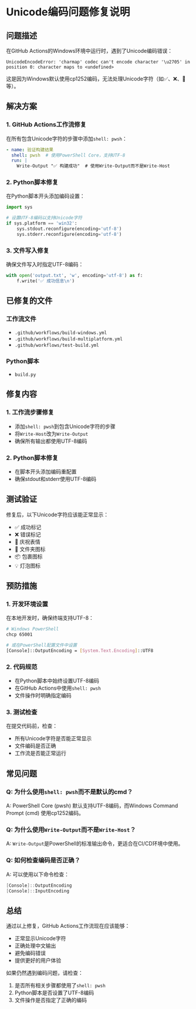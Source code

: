 # Unicode编码问题修复说明

## 问题描述

在GitHub Actions的Windows环境中运行时，遇到了Unicode编码错误：

```
UnicodeEncodeError: 'charmap' codec can't encode character '\u2705' in position 0: character maps to <undefined>
```

这是因为Windows默认使用cp1252编码，无法处理Unicode字符（如✅、❌、🎉等）。

## 解决方案

### 1. GitHub Actions工作流修复

在所有包含Unicode字符的步骤中添加`shell: pwsh`：

```yaml
- name: 验证构建结果
  shell: pwsh  # 使用PowerShell Core，支持UTF-8
  run: |
    Write-Output "✅ 构建成功"  # 使用Write-Output而不是Write-Host
```

### 2. Python脚本修复

在Python脚本开头添加编码设置：

```python
import sys

# 设置UTF-8编码以支持Unicode字符
if sys.platform == 'win32':
    sys.stdout.reconfigure(encoding='utf-8')
    sys.stderr.reconfigure(encoding='utf-8')
```

### 3. 文件写入修复

确保文件写入时指定UTF-8编码：

```python
with open('output.txt', 'w', encoding='utf-8') as f:
    f.write('✅ 成功信息\n')
```

## 已修复的文件

### 工作流文件
- `.github/workflows/build-windows.yml`
- `.github/workflows/build-multiplatform.yml`
- `.github/workflows/test-build.yml`

### Python脚本
- `build.py`

## 修复内容

### 1. 工作流步骤修复
- 添加`shell: pwsh`到包含Unicode字符的步骤
- 将`Write-Host`改为`Write-Output`
- 确保所有输出都使用UTF-8编码

### 2. Python脚本修复
- 在脚本开头添加编码重配置
- 确保stdout和stderr使用UTF-8编码

## 测试验证

修复后，以下Unicode字符应该能正常显示：
- ✅ 成功标记
- ❌ 错误标记
- 🎉 庆祝表情
- 📁 文件夹图标
- 📦 包裹图标
- 💡 灯泡图标

## 预防措施

### 1. 开发环境设置
在本地开发时，确保终端支持UTF-8：
```bash
# Windows PowerShell
chcp 65001

# 或在PowerShell配置文件中设置
[Console]::OutputEncoding = [System.Text.Encoding]::UTF8
```

### 2. 代码规范
- 在Python脚本中始终设置UTF-8编码
- 在GitHub Actions中使用`shell: pwsh`
- 文件操作时明确指定编码

### 3. 测试检查
在提交代码前，检查：
- 所有Unicode字符是否能正常显示
- 文件编码是否正确
- 工作流是否能正常运行

## 常见问题

### Q: 为什么使用`shell: pwsh`而不是默认的cmd？
A: PowerShell Core (pwsh) 默认支持UTF-8编码，而Windows Command Prompt (cmd) 使用cp1252编码。

### Q: 为什么使用`Write-Output`而不是`Write-Host`？
A: `Write-Output`是PowerShell的标准输出命令，更适合在CI/CD环境中使用。

### Q: 如何检查编码是否正确？
A: 可以使用以下命令检查：
```powershell
[Console]::OutputEncoding
[Console]::InputEncoding
```

## 总结

通过以上修复，GitHub Actions工作流现在应该能够：
- 正常显示Unicode字符
- 正确处理中文输出
- 避免编码错误
- 提供更好的用户体验

如果仍然遇到编码问题，请检查：
1. 是否所有相关步骤都使用了`shell: pwsh`
2. Python脚本是否设置了UTF-8编码
3. 文件操作是否指定了正确的编码
